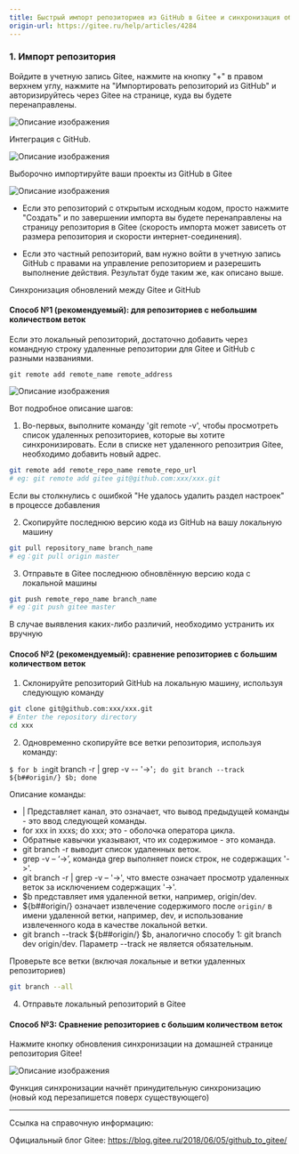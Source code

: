 ```yaml
---
title: Быстрый импорт репозиториев из GitHub в Gitee и синхронизация обновлений
origin-url: https://gitee.ru/help/articles/4284
---
```


### 1. Импорт репозитория

Войдите в учетную запись Gitee, нажмите на кнопку "+" в правом верхнем углу, нажмите на "Импортировать репозиторий из GitHub" и авторизируйтесь через Gitee на странице, куда вы будете перенаправлены.

![Описание изображения](https://images.gitee.ru/uploads/images/2020/1228/112528_a7793116_7722649.png )

Интеграция с GitHub.

![Описание изображения](https://images.gitee.ru/uploads/images/2019/1219/181219_db79b8bd_669935.png )

Выборочно импортируйте ваши проекты из GitHub в Gitee

![Описание изображения](https://images.gitee.ru/uploads/images/2019/1219/181957_1fb4eeac_669935.png )

- Если это репозиторий с открытым исходным кодом, просто нажмите "Создать" и по завершении импорта вы будете перенаправлены на страницу репозитория в Gitee (скорость импорта может зависеть от размера репозитория и скорости интернет-соединения).

- Если это частный репозиторий, вам нужно войти в учетную запись GitHub с правами на управление репозиторием и разерешить выполнение действия. Результат буде таким же, как описано выше.

Синхронизация обновлений между Gitee и GitHub

#### Способ №1 (рекомендуемый): для репозиториев с небольшим количеством веток

Если это локальный репозиторий, достаточно добавить через командную строку удаленные репозитории для Gitee и GitHub с разными названиями.

`git remote add remote_name remote_address`

![Описание изображения](https://images.gitee.ru/uploads/images/2019/1219/182224_d5066b4d_669935.png )

Вот подробное описание шагов:

1. Во-первых, выполните команду 'git remote -v', чтобы просмотреть список удаленных репозиториев, которые вы хотите синхронизировать. Если в списке нет удаленного репозитрия Gitee, необходимо добавить новый адрес.

```bash
git remote add remote_repo_name remote_repo_url
# eg: git remote add gitee git@github.com:xxx/xxx.git
```

Если вы столкнулись с ошибкой "Не удалось удалить раздел настроек" в процессе добавления

2. Скопируйте последнюю версию кода из GitHub на вашу локальную машину

```bash
git pull repository_name branch_name
# eg：git pull origin master
```

3. Отправьте в Gitee последнюю обновлённую версию кода с локальной машины

```bash
git push remote_repo_name branch_name
# eg：git push gitee master
```

В случае выявления каких-либо различий, необходимо устранить их вручную

#### Способ №2 (рекомендуемый): сравнение репозиториев с большим количеством веток 

1. Склонируйте репозиторий GitHub на локальную машину, используя следующую команду

```bash
git clone git@github.com:xxx/xxx.git
# Enter the repository directory
cd xxx
```

2. Одновременно скопируйте все ветки репозитория, используя команду:

`$ for b in`git branch -r | grep -v -- '->'`; do git branch --track ${b##origin/} $b; done`

Описание команды:

- | Представляет канал, это означает, что вывод предыдущей команды - это ввод следующей команды.
- for xxx in xxxs; do xxx; это - оболочка оператора цикла.
- Обратные кавычки указывают, что их содержимое - это команда.
- git branch -r выводит список удаленных веток.
- grep -v – ‘->’, команда grep выполняет поиск строк, не содержащих '->'.
- git branch -r | grep -v – '->', что вместе означает просмотр удаленных веток за исключением содержащих '->'.
- $b представляет имя удаленной ветки, например, origin/dev.
- ${b##origin/} означает извлечение содержимого после `origin/` в имени удаленной ветки, например, dev, и использование извлеченного кода в качестве локальной ветки.
- git branch --track ${b##origin/} $b, аналогично способу 1: git branch dev origin/dev. Параметр --track не является обязательным.

Проверьте все ветки (включая локальные и ветки удаленных репозиториев)

```bash
git branch --all
```

4. Отправьте локальный репозиторий в Gitee

#### Способ №3: Сравнение репозиториев с большим количеством веток

Нажмите кнопку обновления синхронизации на домашней странице репозитория Gitee!

![Описание изображения](https://images.gitee.ru/uploads/images/2019/1219/182244_d97d6aa2_669935.png )

Функция синхронизации начнёт принудительную синхронизацию (новый код перезапишется поверх существующего)

--------------------------

Ссылка на справочную информацию:

Официальный блог Gitee: <https://blog.gitee.ru/2018/06/05/github_to_gitee/>
